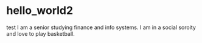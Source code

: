 # hello_world2
test
I am a senior studying finance and info systems. I am in a social soroity and love to play basketball. 
